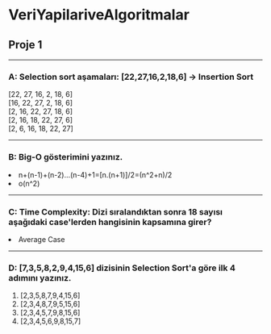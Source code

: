 # VeriYapilariveAlgoritmalar
 ## Proje 1
<hr>

### A: Selection sort aşamaları: [22,27,16,2,18,6] -> Insertion Sort
[22, 27, 16, 2, 18, 6] <br>
[16, 22, 27, 2, 18, 6] <br>
[2, 16, 22, 27, 18, 6]<br>
[2, 16, 18, 22, 27, 6]<br>
[2, 6, 16, 18, 22, 27]<br>
<hr>

### B: Big-O gösterimini yazınız.
<li>
 n+(n-1)+(n-2)...(n-4)+1=[n.(n+1)]/2=(n^2+n)/2 
 <li> o(n^2)
<hr>

### C: Time Complexity: Dizi sıralandıktan sonra 18 sayısı aşağıdaki case'lerden hangisinin kapsamına girer?
 <li>Average Case
 <hr>
 
 ### D: [7,3,5,8,2,9,4,15,6] dizisinin Selection Sort'a göre ilk 4 adımını yazınız.
 <ol> <li> [2,3,5,8,7,9,4,15,6] 
 <li> [2,3,4,8,7,9,5,15,6] 
 <li> [2,3,4,5,7,9,8,15,6] 
  <li> [2,3,4,5,6,9,8,15,7] 
 




